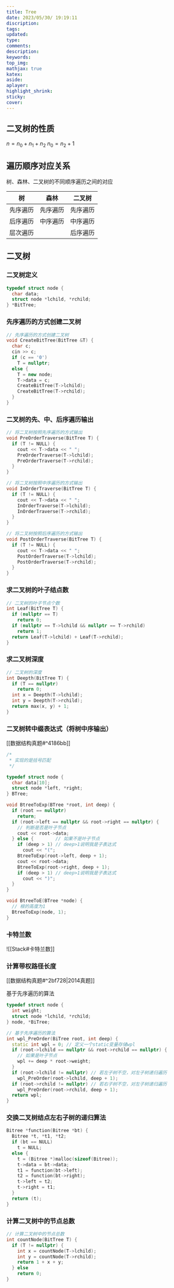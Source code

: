 ```yaml
---
title: Tree
date: 2023/05/30/ 19:19:11
discription: 
tags:
updated:
type:
comments:
description:
keywords:
top_img:
mathjax: true
katex:
aside:
aplayer:
highlight_shrink:
sticky:
cover:
---
```


## 二叉树的性质

$n=n_0+n_1+n_2$
$n_0=n_2+1$


## 遍历顺序对应关系

树、森林、二叉树的不同顺序遍历之间的对应

| 树       | 森林     | 二叉树   |
| -------- | -------- | -------- |
| 先序遍历 | 先序遍历 | 先序遍历 |
| 后序遍历 | 中序遍历 | 中序遍历 |
| 层次遍历 |          | 后序遍历 |



## 二叉树

### 二叉树定义

```cpp
typedef struct node {
  char data;
  struct node *lchild, *rchild;
} *BitTree;
```

### 先序遍历的方式创建二叉树

```cpp
// 先序遍历的方式创建二叉树
void CreateBitTree(BitTree &T) {
  char c;
  cin >> c;
  if (c == '0')
    T = nullptr;
  else {
    T = new node;
    T->data = c;
    CreateBitTree(T->lchild);
    CreateBitTree(T->rchild);
  }
}
```

### 二叉树的先、中、后序遍历输出

```cpp
// 将二叉树按照先序遍历的方式输出
void PreOrderTraverse(BitTree T) {
  if (T != NULL) {
    cout << T->data << " ";
    PreOrderTraverse(T->lchild);
    PreOrderTraverse(T->rchild);
  }
}

// 将二叉树按照中序遍历的方式输出
void InOrderTraverse(BitTree T) {
  if (T != NULL) {
    cout << T->data << " ";
    InOrderTraverse(T->lchild);
    InOrderTraverse(T->rchild);
  }
}

// 将二叉树按照后序遍历的方式输出
void PostOrderTraverse(BitTree T) {
  if (T != NULL) {
    cout << T->data << " ";
    PostOrderTraverse(T->lchild);
    PostOrderTraverse(T->rchild);
  }
}
```

### 求二叉树的叶子结点数

```cpp
// 二叉树的叶子节点个数
int Leaf(BitTree T) {
  if (nullptr == T)
    return 0;
  if (nullptr == T->lchild && nullptr == T->rchild)
    return 1;
  return Leaf(T->lchild) + Leaf(T->rchild);
}
```

### 求二叉树深度

```cpp
// 二叉树的深度
int Deepth(BitTree T) {
  if (T == nullptr)
    return 0;
  int x = Deepth(T->lchild);
  int y = Deepth(T->rchild);
  return max(x, y) + 1;
}
```

### 二叉树转中缀表达式（将树中序输出）
[[数据结构真题#^4186bb]]

```cpp
/*
 * 实现的是括号匹配
 */

typedef struct node {
  char data[10];
  struct node *left, *right;
} BTree;

void BtreeToExp(BTree *root, int deep) {
  if (root == nullptr)
    return;
  if (root->left == nullptr && root->right == nullptr) {
    // 判断是否是叶子节点
    cout << root->data;
  } else {        // 如果不是叶子节点
    if (deep > 1) // deep>1说明我是子表达式
      cout << "(";
    BtreeToExp(root->left, deep + 1);
    cout << root->data;
    BtreeToExp(root->right, deep + 1);
    if (deep > 1) // deep>1说明我是子表达式
      cout << ")";
  }
}

void BtreeToE(BTree *node) {
  // 根的高度为1
  BtreeToExp(node, 1);
}
```

### 卡特兰数
 ![[Stack#卡特兰数]]
### 计算带权路径长度
[[数据结构真题#^2bf728|2014真题]]

基于先序遍历的算法
```cpp
typedef struct node {
  int weight;
  struct node *lchild, *rchild;
} node, *BiTree;

// 基于先序遍历的算法
int wpl_PreOrder(BiTree root, int deep) {
  static int wpl = 0; // 定义一个static变量存储wpl
  if (root->lchild == nullptr && root->rchild == nullptr) {
    // 如果是叶子节点
    wpl += deep * root->weight;
  }
  if (root->lchild != nullptr) // 若左子树不空，对左子树递归遍历
    wpl_PreOrder(root->lchild, deep + 1);
  if (root->rchild != nullptr) // 若右子树不空，对左子树递归遍历
    wpl_PreOrder(root->rchild, deep + 1);
  return wpl;
}
```
### 交换二叉树结点左右子树的递归算法
```cpp
Bitree *function(Bitree *bt) {
  Bitree *t, *t1, *t2;
  if (bt == NULL)
    t = NULL;
  else {
    t = (Bitree *)malloc(sizeof(Bitree));
    t->data = bt->data;
    t1 = function(bt->left);
    t2 = function(bt->right);
    t->left = t2;
    t->right = t1;
  }
  return (t);
}
```
### 计算二叉树中的节点总数
```cpp
// 计算二叉树中的节点总数
int countNode(BitTree T) {
  if (T != nullptr) {
    int x = countNode(T->lchild);
    int y = countNode(T->rchild);
    return 1 + x + y;
  } else
    return 0;
}
```